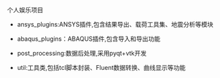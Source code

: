 个人娱乐项目

* ansys_plugins:ANSYS插件,包含结果导出、载荷工具集、地震分析等模块

* abaqus_plugins：ABAQUS插件,包含导入和导出功能

* post_processing:数据后处理,采用pyqt+vtk开发

* util:工具类,包括tcl脚本封装、Fluent数据转换、曲线显示等功能
